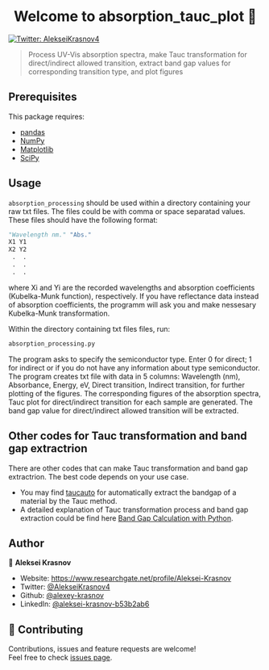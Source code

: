 <h1 align="center">Welcome to absorption_tauc_plot 👋</h1>
<p>
  <a href="https://twitter.com/AlekseiKrasnov4" target="_blank">
    <img alt="Twitter: AlekseiKrasnov4" src="https://img.shields.io/twitter/follow/AlekseiKrasnov4.svg?style=social" />
  </a>
</p>

> Process UV-Vis absorption spectra, make Tauc transformation for direct/indirect allowed transition, extract band gap values for corresponding  transition type, and plot figures

##  Prerequisites

This package requires:

- [pandas](https://pandas.pydata.org/pandas-docs/stable/index.html)
- [NumPy](https://docs.scipy.org/doc/numpy/index.html)
- [Matplotlib](https://matplotlib.org/3.5.1/)
- [SciPy](https://docs.scipy.org/doc/scipy/)

## Usage
`absorption_processing` should be used within a directory containing your raw txt files. The files could be with comma or space separatad values. These files should have the following format:
```python
"Wavelength nm." "Abs."
X1 Y1
X2 Y2
 .  .
 .  .
 .  .
```
where Xi and Yi are the recorded wavelengths and absorption coefficients (Kubelka-Munk function), respectively. If you have reflectance data instead of absorption coefficients, the programm will ask you and make nessesary Kubelka-Munk transformation.

Within the directory containing txt files files, run:
```sh
absorption_processing.py
```
The program asks to specify the semiconductor type. Enter 0 for direct; 1 for indirect or if you do not have any information about type semiconductor. The program creates txt file with data in 5 columns: Wavelength (nm), Absorbance,  Energy, eV, Direct transition, Indirect transition, for further plotting of the figures. The corresponding figures of the absorption spectra, Tauc plot for direct/indirect transition for each sample are generated. The band gap value for direct/indirect allowed transition will be extracted.

## Other codes for Tauc transformation and band gap extractrion

There are other codes that can make Tauc transformation and band gap extractrion. The best code depends on your use case. 
- You may find [taucauto](https://github.com/LiamWilbraham/taucauto) for automatically extract the bandgap of a material by the Tauc method. 
- A detailed explanation of Tauc transformation process and band gap extraction could be find here [Band Gap Calculation with Python](https://gepac.github.io/2019-06-07-projeto-bandGap/).

## Author

👤 **Aleksei Krasnov**

* Website: https://www.researchgate.net/profile/Aleksei-Krasnov
* Twitter: [@AlekseiKrasnov4](https://twitter.com/AlekseiKrasnov4)
* Github: [@alexey-krasnov](https://github.com/alexey-krasnov)
* LinkedIn: [@aleksei-krasnov-b53b2ab6](https://linkedin.com/in/aleksei-krasnov-b53b2ab6)

## 🤝 Contributing

Contributions, issues and feature requests are welcome!<br />Feel free to check [issues page](https://github.com/alexey-krasnov/absorption_tauc_plot/issues). 
